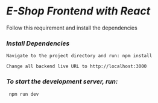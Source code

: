 # ***E-Shop Frontend with React***

Follow this requirement and install the dependencies

### ***Install Dependencies***

`Navigate to the project directory and run:
 npm install
`

`Change all backend live URL to http://localhost:3000`
### ***To start the development server, run:***


`
npm run dev`
